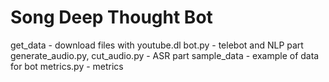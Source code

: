 # Song Deep Thought Bot

  get_data - download files with youtube.dl
  bot.py - telebot and NLP part 
  generate_audio.py, cut_audio.py - ASR part
  sample_data - example of data for bot 
  metrics.py - metrics

